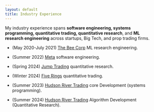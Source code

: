 ```yaml
---
layout: default
title: Industry Experience
---
```


My industry experience spans **software engineering, systems programming, quantitative trading, quantitative research**, and **ML research engineering** across startups, Big Tech, and prop trading firms.

* (May 2020-July 2021) [The Bee Corp](https://www.linkedin.com/company/the-bee-corp) ML research engineering.

* (Summer 2022) [Meta](https://www.meta.com/) software engineering.

* (Spring 2024) [Jump Trading](https://www.jumptrading.com/) quantitative research.

* (Winter 2024) [Five Rings](https://fiverings.com/) quantitative trading.

* (Summer 2023) [Hudson River Trading](https://www.hudsonrivertrading.com/) core Development (systems programming).

* (Summer 2024) [Hudson River Trading](https://www.hudsonrivertrading.com/) Algorithm Development (Quantitative Research).
